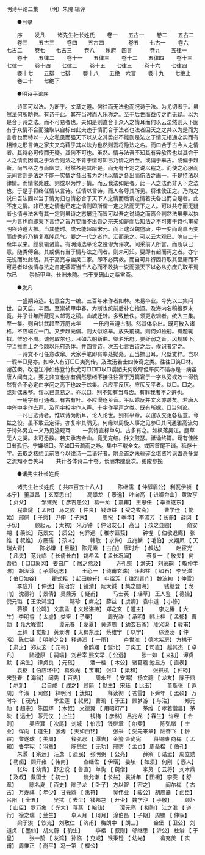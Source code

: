 <!-- { "loadSidebar": true } -->
明诗平论二集　　（明）朱隗 辑评

　　●目录

　　序
　　发凡
　　诸先生社长姓氏
　　卷一　　五古一
　　卷二　　五古二
　　卷三　　五古三
　　卷四　　五古四 　　
　　卷五　　七古一
　　卷六　　七古二
　　卷七　　七古三
　　卷八　　乐府　四言　
　　卷九　　五律一
　　卷十　　五律二
　　卷十一　　五律三
　　卷十二　　五律四
　　卷十三　　七律一
　　卷十四　　七律二
　　卷十五　　七律三
　　卷十六　　七律四
　　卷十七　　五排　七排
　　卷十八　　五绝　六言
　　卷十九　　七绝上
　　卷二十　　七绝下

　　●明诗平论序

　　诗固可以法。为断乎。文章之道。何往而无法也而况诗于法。为尤切者乎。虽然法何所昉也。有诗于此。其在当时而人乐称之。至于后世而益传之而无疑。以为是合于诗之法。而不可易者也。夫如是则直合于众人之情耳而何以云法然则天下固有于众情不合而独取以自标曰此夫违于情而合于法者也法者因天之之共以为是而为言者也而特以一人之私见而强天下以从之其势必不能则是法之于情无相通之实而有相悖之形言诗之家夫又乌藉乎其以法为也然则吾将隐法之名。而曰合于古今人之情者。其诗必可传而无疑。其何不可也。虽然。情与法吾不知其有异欤否也以其合于人之情而因谓之于法合则法之不背于情可知已乃情之所至。或偏于摹古。或偏于趋新。尚气格之与尚幽灵。纷然各是其所是。而无有十定之说以程之。而使之心服而无间言则是法之不能一实情之各出者为之也以情之各出而伤法之画一。于是持法以律情。而情常处胜。则或以为悖于情。而云我法如是者。此一人之法而非天下之法也。于是乎将终任情以言诗。任情以言诗。而人各尊其所见。将谁使正之。乃为之说曰吾法固以当于情为归也情必合于天下人之情而后谓之情若夫各出而自是者。此不定之情。非已定之情也已定之情则即所谓一定之法而天下之人。可以共守而无疑者也情与法各有其一定则虽诗之态屡迁而皆可以吾之说绳之而离合判然法虽非以执一为言也而即天下言诗之旨万变而不出吾之宗夫如是而后知法之不可废于诗也审矣明兴诗道大振。当其盛时。或云能超踰宋元。而上逮汉魏盛唐。中一变而诡卓再变而虚秀近乃稍复嘉隆风气。要之一代之者作。汇而录之。可以云大观已。隗自二十余年以来。颇裒辑诸篇。有明诗选平论之役谬为评次。间采前人所言。而断以已意。随类傅会。其或偶有当于情与法之间者。则未可知。要即有起而诃之者。亦宁无说而处此哉。其于高亮与幽灵二家。即不必两救。而自可并行固将取其至庸而不可易者以俟情与法之自定葢寄当千人心而不敢执一说而强天下以必从亦庶几取平焉尔已
　　崇祯甲申。长洲朱隗。书于支硎山之紫宙斋。

　　●发凡

　　一盛期诗选。初意合为一编。三百年来作者如林。未易卒业。今先以二集问世。自天启。辛酉。至崇祯甲申春。为断也统前后补亡拾遗。及海内名稿搜罗未竟。并子廿年所藏同人邮寄之稿。山城迁转。多致散佚。须更收辑者。统入三集。至一集。则自洪武起至万历末年
　　一乐府虽遵古制。然其体杂出。既可散入诸格。不应端立一门。又步趋元倡。则大似临摹。放失前摸。则何如独剏。有题辄拟。惟恐不周。诚何取尔也。且如六朝新曲。槩名乐府。要纤弱之音。风规转下。宁当推而上之今颇以乐府杂体。并四言诗。次五七言古诗之后。俟识者定之。
　　一诗文不可任意改窜。大家手笔即有率处拗处。正当摽出耳。尺壁丈梓。岂以一瑕半□见亦。如今人有订□□夷列传。及改汤若士四传奇之类。往往□笑□林。谢茂秦。改澄江凈如练登竹秋尤可□□□以□谫陋夫何敢耶但平仄不谐亦是一病虽唐人间有之。要之非宜也亦有偶然思绪不接往往富于万篇窘于一字从旁或效一得恍然有合不必定由学问之高下也故于兹集。凡应平反仄。应仄反平者。以□。□之。或对偶未整。谬以已意易之。亦以□。别不知有当与否。有罪我者不之避也。
　　一用字有可通者。有古有叶。不应漫逐乡音。平仄乖反并文义亦踬矣。若唐人中兴中字作去声。及司字相字作人声。十字作平声之类。既有所据。□当别论。
　　一凡日选诗者。惟以诗为断耳。论人论世。别有平章。以谊以交讵各私意。今兹之役。虽不敢云定评。亦复率其隅见。何缘以周旋人事之见参□其问通雅高流勿于诗外另立一义乃见逵观耳
　　一赏诗直标单句。古多有之。如枫落吴江。庭草无人之类。未可悉数。若夫承吉金山。竟无完结。仲文鼓瑟。祗诵终篇。苟有佳胜□出孤行。宁嫌细□。至如□云疏雨之咏。集中不载全文。或因首尾不谐。秪存十字。去取之核想见前贤今以律诗一二语好者。附全首之未骊碎金堪资吟讽耆奇多爱之流知不吾笑耳
　　共计各体诗二十卷。长洲朱隗裒次。弟陖参挽

　　●诸先生社长姓氏

　　诸先生社长姓氏 【 共四百五十八人】
　　陈继儒 【 仲醇眉公】 利瓦伊祯 【 本宁】 董其昌 【 玄宰思白】
　　高攀龙 【 景逸】 叶向高 【 进卿台山】 黄汝亨 【 贞父】
　　邹建光 【 彦吉愚公】 葛一龙 【 震甫】 王思任 【 季重遂东】
　　程嘉燧 【 孟阳】 马之骏 【 仲良】 钱谦益 【 受之牧斋】
　　曹学佺 【 能始】 邢侗 【 子愿】 尹伸 【 子末】
　　周祝 【 季华】 李流芳 【 长蘅】 薛冈 【 子仭】
　　顾起元 【 太初】 米万钟 【 仲诏友石】 高出 【 孩之县圃】
　　俞安期 【 羡长】 范景文 【 质公】 何乔远 【 稚孝匪莪】
　　钟惺 【 伯敬退庵】 张维 【 叔维】 方震孺 【 孩末】
　　韩敬 【 求仲】 丘兆麟 【 毛伯】 文翔凤 【 天瑞太青】
　　陈必谦 【 旦融】 陈元素 【 古白】 唐时升 【 叔达】
　　赵宦光 【 凡夫】 范允临 【 长倩长白】 姚希孟 【 孟长况闻】
　　蔡复一 【 敬夫】 何吾驺 【 □□象冈】 姜曰广 【 居之燕及】
　　方孔照 【 溍夫】 刘荣嗣 【 敬仲半昉】 胡汝淳 【 子灏远忠】
　　王心一 【 纯甫玄珠】 汪邦柱 【 如石】 李吴滋 【 伯□如谷】
　　瞿式耜 【 起田稼轩】 申绍芳 【 维烈青门】 魏浣初 【 仲雪】
　　李应升 【 仲达】 陈治安 【 镜清】 阮大铖 【 集之圆海】
　　钱继登 【 龙门】 沈德符 【 景倩】 吴鼎芳 【 疑甫】
　　马士英 【 瑶草】 王人鉴 【 德操】 倪元璐 【 王汝鸿宝】
　　簵珍 【 席之】 薛益 【 虞卿】 袁中道 【 小修】
　　蒋鐄 【 公鸣】 文震孟 【 文起湛持】 郑之玄 【 道主】
　　李之椿 【 大生】 李明睿 【 太虚】 娄坚 【 子栗】
　　周光祚 【 承明】 韩上桂 【 孟郁】 曹勋 【 允大峩雪】
　　谭元春 【 友夏】 黄道周 【 幼玄石斋】 凌义渠 【 骏甫】
　　王铎 【 觉斯】 黄景昉 【 太穉东厓】 蔡维宁 【 以宁】
　　徐遵汤 【 仲昭】 陈仁锡 【 明卿芝台】 释通润 【 一雨】
　　卢世淮 【 德木紫房】 方拱干 【 肃之】 郑友玄 【 元韦】
　　余鹍翔 【 诞北】 于奕正 【 司直】 越其杰 【 卓凡】
　　陆澄原 【 嗣端】 刘若宰 熊文举 【 公远】
　　张一如 【 来初】 谭贞默 【 梁生】 谭贞良 【 元孩】
　　潘一桂 【 木公】 诸葛羲 池显方 【 直表】
　　袁枢 【 伯应环中】 葛弥光 【 宝甫】 张□ 【 梁和】
　　张拱机 【 钟筠】 宋登春 【 海翁】 闵先 【 百先】
　　周永年 【 安期】 杨文骢 【 龙友】 陈于鼎 【 尔新】
　　吕自咸 【 成之】 顾简 【 默生】 宋珏 【 比玉】
　　董斯张 【 遐周】 华淑 【 闻修】 释明河 【 汰如】
　　释读彻 【 苍雪】 卜舜年 【 孟硕】 万时华 【 茂先】
　　季孟莲 【 叔房】 曹玑 【 子王】 顾梦游 【 与治】
　　郑元勋 【 超宗】 陈函辉 【 木叔】 文德翼 【 用昭灯严】
　　茅维 【 孝若僧昙】 茅映 【 远士】 茅元仪 【 止生】
　　钱栴 【 彦林】 吕兆龙 【 霖生】 许经 【 令则】
　　吴应箕 【 次尾】 刘城 【 伯宗】 钱继章 【 尔斐】
　　陈弘绪 【 士业】 恽向 【 道生】 张溥 【 天如西铭】
　　张采 【 受先来章】 陆奋飞 【 翀霄】 黎遂球 【 美周】
　　释弘忍 【 潭吉】 金鎏 金尚宪
　　蒋锡畴 商梅 【 孟和】 鲁学宪 【 羽章】
　　陈懋仁 【 无功】 邢昉 【 孟贞】 周圣楷 【 伯孔】
　　朱灏 【 寀远】 汪逸 【 遗民】 张明弼 【 公亮】
　　薛寀 【 谐孟】 周立勋 【 勒卣】 顾开雍 【 伟南】
　　查继佐 【 伊璜】 姜垓 【 如须】 何刚 【 悫人】
　　张埁 【 幼青】 舒忠谠 【 鲁直】 单恂 【 莼僧】
　　李炱 【 云将】 刘木鼎 【 及叔】 戴国士 【 初士】
　　谈允谦 【 长益】 袁祈年 【 田祖】 李雯 【 舒章】
　　陈名夏 【 百史】 陈子龙 【 卧子】 方以智 【 密之】
　　阎尔梅 【 古古】 万寿祺 【 年少】 甘元鼎 【 禹符】
　　吴伟业 【 骏公】 胡周鼒 【 卣臣】 吕阳 【 全五】
　　吴拭 【 去尘】 钱邦芑 【 开少】 魏学洢 【 子敬】
　　顾圤 【 山臣】 罗万象 【 光大】 蒋棻 【 畹仙】
　　谭元亮 【 拟陶】 江之淮 【 道行】 徐之瑞 【 兰生】
　　卓人月 【 珂月】 涂伯昌 【 子期】 周镳 【 仲驭】
　　梁于涘 【 饮光】 刘敷仁 【 济甫】 梅朗中 【 朗三】
　　金堡 【 卫公】 刘道贞 【 墨仙】 胡文蔚 【 豹生】
　　李楷 【 叔则】 邬继思 【 沂公】 杜浚 【 于皇】
　　张一鹄 【 友鸿】 孙临 【 克咸】 钱秉镫 【 幼光】
　　畲充羙 【 实甫】 周惟正 【 尚平】 冯一第 【 椳公】

